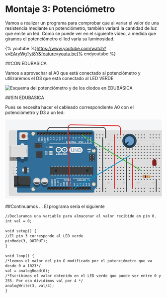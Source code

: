 
# Montaje 3: Potenciómetro
Vamos a realizar un programa para comprobar que al variar el valor de una resistencia mediante un potenciómetro, también variará la cantidad de luz que emite un led. Como se puede ver en el siguiente vídeo, a medida que giramos el potenciómetro el led varía su luminosidad.

{% youtube %}https://www.youtube.com/watch?v=EAryWgTyt8Y&feature=youtu.be{% endyoutube %}

##CON EDUBASICA

Vamos a aprovechar el A0 que está conectado al potenciómetro y utilizaremos el D3 que está conectado al LED VERDE 

![Esquema del potenciómetro y de los diodos en EDUBÁSICA](img/m3img1.1.png)

##SIN EDUBASICA

Pues se necesita hacer el cableado correspondiente A0 con el potenciómetro y D3 a un led:

![](/assets/Selection_013.png)

##Continuamos ...
El programa sería el siguiente
```cpp+lineNumbers:true
//Declaramos una variable para almacenar el valor recibido en pin 0.
int val = 0;

void setup() {
//El pin 3 corresponde al LED verde
pinMode(3, OUTPUT);
}

void loop() {
/*leemos el valor del pin O modificado por el potenciómetro que va desde 0 a 1023*/
val = analogRead(0);
/*Escribimos el valor obtenido en el LED verde que puede ser entre 0 y 255. Por eso dividimos val por 4 */
analogWrite(3, val/4);
}
```

